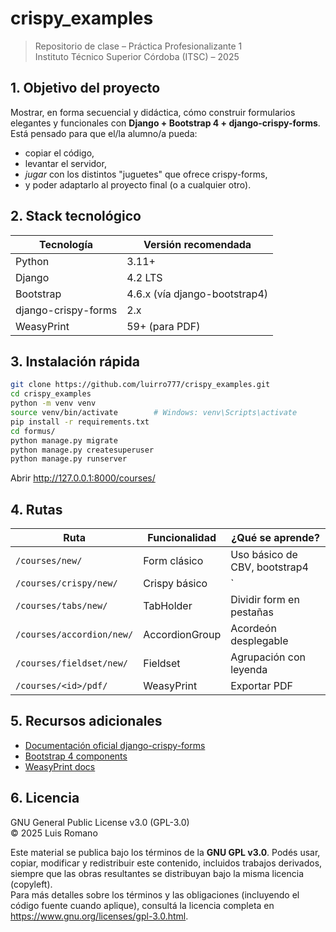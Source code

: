 # crispy_examples  
> Repositorio de clase – Práctica Profesionalizante 1  
> Instituto Técnico Superior Córdoba (ITSC) – 2025

## 1. Objetivo del proyecto
Mostrar, en forma secuencial y didáctica, cómo construir formularios elegantes y funcionales con **Django + Bootstrap 4 + django-crispy-forms**.  
Está pensado para que el/la alumno/a pueda:
- copiar el código,
- levantar el servidor,
- *jugar* con los distintos "juguetes" que ofrece crispy-forms,
- y poder adaptarlo al proyecto final (o a cualquier otro).

## 2. Stack tecnológico
| Tecnología | Versión recomendada |
|------------|---------------------|
| Python     | 3.11+               |
| Django     | 4.2 LTS             |
| Bootstrap  | 4.6.x (vía django-bootstrap4) |
| django-crispy-forms | 2.x |
| WeasyPrint | 59+ (para PDF)      |

## 3. Instalación rápida
```bash
git clone https://github.com/luirro777/crispy_examples.git
cd crispy_examples
python -m venv venv
source venv/bin/activate        # Windows: venv\Scripts\activate
pip install -r requirements.txt
cd formus/
python manage.py migrate
python manage.py createsuperuser
python manage.py runserver
```
Abrir http://127.0.0.1:8000/courses/

## 4. Rutas 
| Ruta | Funcionalidad | ¿Qué se aprende? |
|------|---------|---------------|
| `/courses/new/` | Form clásico | Uso básico de CBV, bootstrap4 |
| `/courses/crispy/new/` | Crispy básico | `|crispy`, `FormHelper` |
| `/courses/tabs/new/` | TabHolder | Dividir form en pestañas |
| `/courses/accordion/new/` | AccordionGroup | Acordeón desplegable |
| `/courses/fieldset/new/` | Fieldset | Agrupación con leyenda || 
| `/courses/<id>/pdf/` | WeasyPrint | Exportar PDF |



## 5. Recursos adicionales
- [Documentación oficial django-crispy-forms](https://django-crispy-forms.readthedocs.io/)
- [Bootstrap 4 components](https://getbootstrap.com/docs/4.6/components/alerts/)
- [WeasyPrint docs](https://doc.courtbouillon.org/weasyprint/stable/)


## 6. Licencia

GNU General Public License v3.0 (GPL-3.0)  
© 2025 Luis Romano

Este material se publica bajo los términos de la **GNU GPL v3.0**. Podés usar, copiar, modificar y redistribuir este contenido, incluidos trabajos derivados, siempre que las obras resultantes se distribuyan bajo la misma licencia (copyleft).  
Para más detalles sobre los términos y las obligaciones (incluyendo el código fuente cuando aplique), consultá la licencia completa en <https://www.gnu.org/licenses/gpl-3.0.html>.
